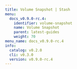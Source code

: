 ```yaml
---
title: Volume Snapshot | Stash
menu:
  docs_v0.9.0-rc.4:
    identifier: volume-snapshot
    name: Volume Snapshot
    parent: latest-guides
    weight: 70
menu_name: docs_v0.9.0-rc.4
info:
  catalog: v0.2.0
  cli: v0.3.0
  version: v0.9.0-rc.4
---
```


